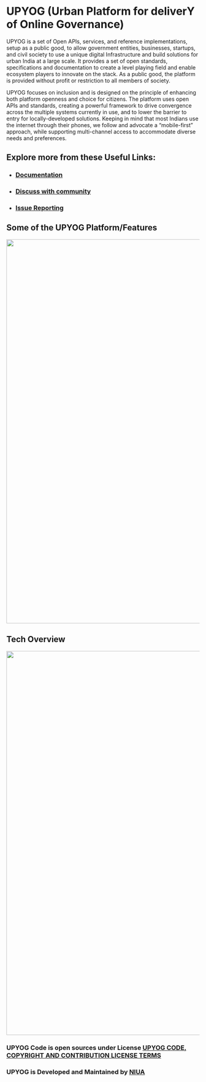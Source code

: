 # UPYOG (Urban Platform for deliverY of Online Governance)

UPYOG is a set of Open APIs, services, and reference implementations, setup as a public good, to allow government entities, businesses, startups, and civil society to use a unique digital Infrastructure and build solutions for urban India at a large scale. It provides a set of open standards, specifications and documentation to create a level playing field and enable ecosystem players to innovate on the stack. As a public good, the platform is provided without profit or restriction to all members of society.

UPYOG focuses on inclusion and is designed on the principle of enhancing both platform openness and choice for citizens. The platform uses open APIs and standards, creating a powerful framework to drive convergence across the multiple systems currently in use, and to lower the barrier to entry for locally-developed solutions. Keeping in mind that most Indians use the internet through their phones, we follow and advocate a “mobile-first” approach, while supporting multi-channel access to accommodate diverse needs and preferences.

## Explore more from these Useful Links:

* ### [Documentation](https://upyog-docs.gitbook.io/upyog-v-1.0)

* ### [Discuss with community](https://github.com/orgs/upyog/discussions)

* ### [Issue Reporting](https://github.com/upyog/UPYOG/issues)


## Some of the UPYOG Platform/Features
<img src="https://nugp-assets.s3.ap-south-1.amazonaws.com/nugp+asset/UPYOG_Features.png" width="1000">

## Tech Overview
<img src="https://nugp-assets.s3.ap-south-1.amazonaws.com/nugp+asset/UPYOG_TechStack+(1).png" width="1000">


### UPYOG Code is open sources under License [UPYOG CODE, COPYRIGHT AND CONTRIBUTION LICENSE TERMS](https://upyog.niua.org/employee/Upyog%20Code%20and%20Copyright%20License_v1.pdf)

### UPYOG is Developed and Maintained by [NIUA](https://niua.in/)

